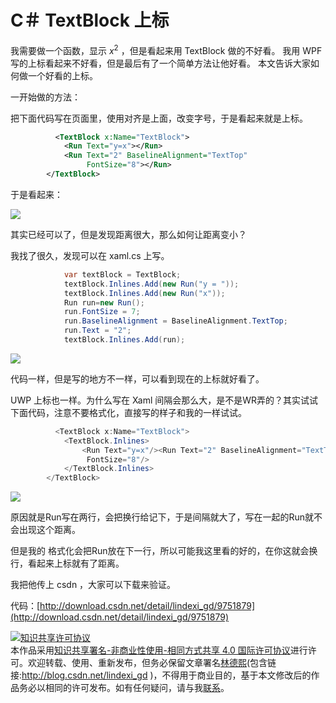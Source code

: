 
# C＃ TextBlock 上标

我需要做一个函数，显示 $x^2$ ，但是看起来用 TextBlock 做的不好看。
我用 WPF 写的上标看起来不好看，但是最后有了一个简单方法让他好看。
本文告诉大家如何做一个好看的上标。

<!--more-->


<!-- CreateTime:2018/8/10 19:16:52 -->


<div id="toc"></div>

一开始做的方法：

把下面代码写在页面里，使用对齐是上面，改变字号，于是看起来就是上标。

```xml
          <TextBlock x:Name="TextBlock">
            <Run Text="y=x"></Run>
            <Run Text="2" BaselineAlignment="TextTop"
                 FontSize="8"></Run>
        </TextBlock>
```

于是看起来：

![](http://cdn.lindexi.site/7abeb606-6faa-4f1e-ae7d-e19918db24e1QQ截图2017021015032520172101556.jpg)

其实已经可以了，但是发现距离很大，那么如何让距离变小？

我找了很久，发现可以在 xaml.cs 上写。


```csharp
            var textBlock = TextBlock;
            textBlock.Inlines.Add(new Run("y = "));
            textBlock.Inlines.Add(new Run("x"));
            Run run=new Run();
            run.FontSize = 7;
            run.BaselineAlignment = BaselineAlignment.TextTop;
            run.Text = "2";
            textBlock.Inlines.Add(run);
```

![](http://cdn.lindexi.site/7abeb606-6faa-4f1e-ae7d-e19918db24e1QQ截图201702101503252017210152621.jpg)

代码一样，但是写的地方不一样，可以看到现在的上标就好看了。


UWP 上标也一样。为什么写在 Xaml 间隔会那么大，是不是WR弄的？其实试试下面代码，注意不要格式化，直接写的样子和我的一样试试。


```csharp
          <TextBlock x:Name="TextBlock">
            <TextBlock.Inlines>
                <Run Text="y=x"/><Run Text="2" BaselineAlignment="TextTop"
                 FontSize="8"/>
            </TextBlock.Inlines>
        </TextBlock>
```

![](http://cdn.lindexi.site/7abeb606-6faa-4f1e-ae7d-e19918db24e1QQ截图201702101503252017210153833.jpg)

原因就是Run写在两行，会把换行给记下，于是间隔就大了，写在一起的Run就不会出现这个距离。

但是我的 格式化会把Run放在下一行，所以可能我这里看的好的，在你这就会换行，看起来上标就有了距离。

我把他传上 csdn ，大家可以下载来验证。

代码：[http://download.csdn.net/detail/lindexi_gd/9751879](http://download.csdn.net/detail/lindexi_gd/9751879)

<script type="text/javascript"
 src="http://cdn.mathjax.org/mathjax/latest/MathJax.js?config=TeX-AMS-MML_HTMLorMML">
</script>





<a rel="license" href="http://creativecommons.org/licenses/by-nc-sa/4.0/"><img alt="知识共享许可协议" style="border-width:0" src="https://licensebuttons.net/l/by-nc-sa/4.0/88x31.png" /></a><br />本作品采用<a rel="license" href="http://creativecommons.org/licenses/by-nc-sa/4.0/">知识共享署名-非商业性使用-相同方式共享 4.0 国际许可协议</a>进行许可。欢迎转载、使用、重新发布，但务必保留文章署名[林德熙](http://blog.csdn.net/lindexi_gd)(包含链接:http://blog.csdn.net/lindexi_gd )，不得用于商业目的，基于本文修改后的作品务必以相同的许可发布。如有任何疑问，请与我[联系](mailto:lindexi_gd@163.com)。